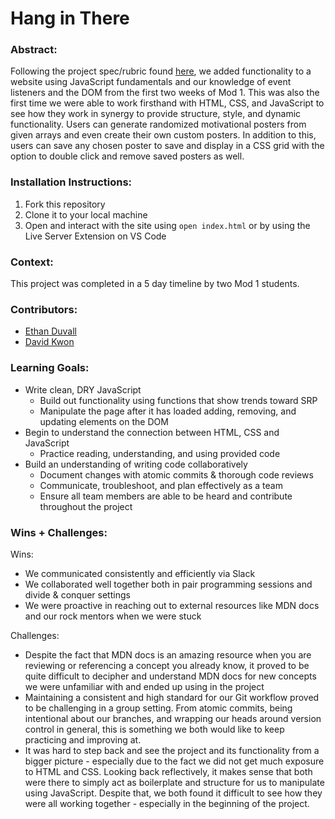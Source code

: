 # Hang in There  

### Abstract:
Following the project spec/rubric found [here](https://frontend.turing.edu/projects/module-1/hang-in-there-v2.html), we added functionality to a website using JavaScript fundamentals and our knowledge of event listeners and the DOM from the first two weeks of Mod 1. This was also the first time we were able to work firsthand with HTML, CSS, and JavaScript to see how they work in synergy to provide structure, style, and dynamic functionality. Users can generate randomized motivational posters from given arrays and even create their own custom posters. In addition to this, users can save any chosen poster to save and display in a CSS grid with the option to double click and remove saved posters as well.

### Installation Instructions:
1) Fork this repository
2) Clone it to your local machine
3) Open and interact with the site using `open index.html` or by using the Live Server Extension on VS Code

### Context:
This project was completed in a 5 day timeline by two Mod 1 students.

### Contributors:
- [Ethan Duvall](https://github.com/Eduvall23)
- [David Kwon](https://github.com/dkwon1223)

### Learning Goals:
- Write clean, DRY JavaScript
  - Build out functionality using functions that show trends toward SRP
  - Manipulate the page after it has loaded adding, removing, and updating elements on the DOM
- Begin to understand the connection between HTML, CSS and JavaScript
  - Practice reading, understanding, and using provided code
- Build an understanding of writing code collaboratively
  - Document changes with atomic commits & thorough code reviews
  - Communicate, troubleshoot, and plan effectively as a team
  - Ensure all team members are able to be heard and contribute throughout the project
### Wins + Challenges:
Wins:
- We communicated consistently and efficiently via Slack
- We collaborated well together both in pair programming sessions and divide & conquer settings
- We were proactive in reaching out to external resources like MDN docs and our rock mentors when we were stuck

Challenges:
- Despite the fact that MDN docs is an amazing resource when you are reviewing or referencing a concept you already know, it proved to be quite difficult to decipher and understand MDN docs for new concepts we were unfamiliar with and ended up using in the project
- Maintaining a consistent and high standard for our Git workflow proved to be challenging in a group setting. From atomic commits, being intentional about our branches, and wrapping our heads around version control in general, this is something we both would like to keep practicing and improving at.
- It was hard to step back and see the project and its functionality from a bigger picture - especially due to the fact we did not get much exposure to HTML and CSS. Looking back reflectively, it makes sense that both were there to simply act as boilerplate and structure for us to manipulate using JavaScript. Despite that, we both found it difficult to see how they were all working together - especially in the beginning of the project.
